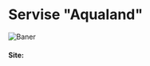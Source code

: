 <h1>Servise <strong>"Aqualand"</strong></h1>

<p>
	<img src="https://i.ibb.co/vd3CCh1/Baner-Git-Hub.png" alt="Baner">
</p>

<h4>Site: </h4>

